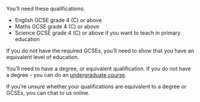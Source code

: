 You’ll need these qualifications:

* English GCSE grade 4 (C) or above
* Maths GCSE grade 4 (C) or above
* Science GCSE grade 4 (C) or above if you want to teach in primary education

If you do not have the required GCSEs, you’ll need to show that you have an equivalent level of education.

You’ll need to have a degree, or equivalent qualification. If you do not have a degree - you can do an [undergraduate course](ways-to-train).

If you’re unsure whether your qualifications are equivalent to a degree or GCSEs, you can chat to us online.